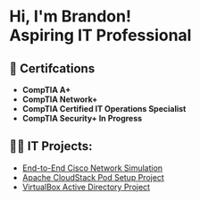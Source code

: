<h1>Hi, I'm Brandon! <br/> Aspiring IT Professional</h1>
<h2> 📜 Certifcations </h2>

- <b>CompTIA A+</b>
- <b>CompTIA Network+</b>
- <b>CompTIA Certified IT Operations Specialist</b>
- <b>CompTIA Security+ In Progress</b>

<h2>👨‍💻 IT Projects:</h2>

- [End-to-End Cisco Network Simulation](https://github.com/Brandyn117/End-to-End-Network-Simulation)
- [Apache CloudStack Pod Setup Project](https://github.com/Brandyn117/Apache-CloudStack-Pod-Setup-Lab)
- [VirtualBox Active Directory Project](https://github.com/Brandyn117/VirtualBox-Active-Directory-Project)

<!--
**brandyn117/brandyn117** is a ✨ _special_ ✨ repository because its `README.md` (this file) appears on your GitHub profile.

Here are some ideas to get you started:

- 🔭 I’m currently working on ...
- 🌱 I’m currently learning ...
- 👯 I’m looking to collaborate on ...
- 🤔 I’m looking for help with ...
- 💬 Ask me about ...
- 📫 How to reach me: ...
- 😄 Pronouns: ...
- ⚡ Fun fact: ...
-->
